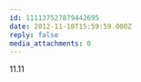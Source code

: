 ```yaml
---
id: 111137527879442695
date: 2012-11-10T15:59:59.000Z
reply: false
media_attachments: 0
---
```


11.11

